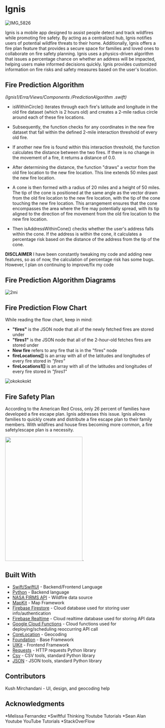 # Ignis


![IMG_5826](https://github.com/heidischultz/Ignis/assets/99668295/80cbf587-e193-4df6-a7f1-69e1bb444c2d)



Ignis is a mobile app designed to assist people detect and track wildfires while promoting fire safety. By acting as a centralized hub, Ignis notifies users of potential wildfire threats to their home. Additionally, Ignis offers a fire plan feature that provides a secure space for families and loved ones to collaborate on fire safety planning. Ignis uses a physics-driven algorithm that issues a percentage chance on whether an address will be impacted, helping users make informed decisions quickly. Ignis provides customized information on fire risks and safety measures based on the user's location.





## Fire Prediction Algorithm
*(Ignis1/Erra/Views/Components /PredictionAlgorithm .swift)*

- isWithinCircle() iterates through each fire's latitude and longitude in the old fire dataset (which is 2 hours old) and creates a 2-mile radius circle around each of these fire locations.

- Subsequently, the function checks for any coordinates in the new fire dataset that fall within the defined 2-mile interaction threshold of every old fire.

- If another new fire is found within this interaction threshold, the function calculates the distance between the two fires. If there is no change in the movement of a fire, it returns a distance of 0.0.

- After determining the distance, the function "draws" a vector from the old fire location to the new fire location. This line extends 50 miles past the new fire location.

- A cone is then formed with a radius of 20 miles and a height of 50 miles. The tip of the cone is positioned at the same angle as the vector drawn from the old fire location to the new fire location, with the tip of the cone touching the new fire location. This arrangement ensures that the cone encompasses the area where the fire may potentially spread, with its tip aligned to the direction of fire movement from the old fire location to the new fire location.

- Then isAddressWithinCone() checks whether the user's address falls within the cone. If the address is within the cone, it calculates a percentage risk based on the distance of the address from the tip of the cone.

 **DISCLAIMER**
 I have been constantly tweaking my code and adding new features, so as of now, the calculation of percentage risk has some bugs. However, I plan on continuing to improve/fix my code
## Fire Prediction Algorithm Diagrams


![2mi](https://github.com/heidischultz/Ignis/assets/99668295/8cce7357-5b21-43bc-8d9d-11c25a342830)



 
## Fire Prediction Flow Chart
While reading the flow chart, keep in mind:
- **"fires"** is the JSON node that all of the newly fetched fires are stored under
- **"fires1"** is the JSON node that all of the 2-hour-old fetches fires are stored under
- **New fire** refers to any fire that is in the "fires" node
- **fireLocations[]** is an array with all of the latitudes and longitudes of every fire stored in *"fires"*
- **fireLocations1[]** is an array with all of the latitudes and longitudes of every fire stored in *"fires1"*



![okokokokt](https://github.com/heidischultz/Ignis/assets/99668295/7346a935-293f-4fa8-9de2-13c0455b5371)

## Fire Safety Plan
According to the American Red Cross, only 26 percent of families have developed a fire escape plan. Ignis addresses this issue. Ignis allows families to quickly create and distribute a fire escape plan to their family members. With wildfires and house fires becoming more common, a fire safety/escape plan is a necessity.


<img src="https://your-image-url.type](https://github.com/heidischultz/Ignis/assets/99668295/35f688c1-23f5-4a4e-8177-3a1a004643b6" width="250" height="400">.



## Built With

* [Swift/SwiftUI](https://www.swift.org/) - Backend/Frontend Language
* [Python](https://www.python.org/) - Backend language
* [NASA FIRMS API](https://firms.modaps.eosdis.nasa.gov/api/) - Wildfire data source 
* [MapKit](https://developer.apple.com/documentation/mapkit/) - Map Framework
* [Firebase Firestore](https://firebase.google.com/docs/firestore) - Cloud database used for storing user info/authentication
* [Firebase Realtime](https://firebase.google.com/docs/database) - Cloud realtime database used for storing API data
* [Google Cloud Functions](https://cloud.google.com/functions#) - Cloud functions used for deploying/scheduling reoccurring API call
* [CoreLocation](https://developer.apple.com/documentation/corelocation) - Geocoding
* [Foundation](https://developer.apple.com/documentation/foundation) - Base Framework
* [UIKit](https://developer.apple.com/documentation/uikit) - Frontend Framework
* [Requests](https://pypi.org/project/requests/) - HTTP requests Python library
* [Csv](https://docs.python.org/3/library/csv.html) - CSV tools, standard Python library
* [JSON](https://docs.python.org/3/library/json.html) - JSON tools, standard Python library


## Contributors 

Kush Mirchandani - UI, design, and geocoding help

## Acknowledgments

*Melissa Fernandez
*Swiftful Thinking Youtube Tutorials
*Sean Alan Youtube YouTube Tutorials
*StackOverFlow








